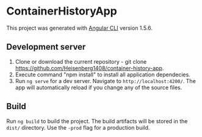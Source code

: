 # ContainerHistoryApp

This project was generated with [Angular CLI](https://github.com/angular/angular-cli) version 1.5.6.

## Development server

1. Clone or download the current repository - git clone https://github.com/Heisenberg1408/container-history-app.
2. Execute command "npm install" to install all application dependecies.
3. Run `ng serve` for a dev server. Navigate to `http://localhost:4200/`. The app will automatically reload if you change any of the source files.

## Build

Run `ng build` to build the project. The build artifacts will be stored in the `dist/` directory. Use the `-prod` flag for a production build.
